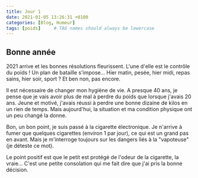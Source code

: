 ```yaml
---
title: Jour 1
date: 2021-01-05 13:26:31 +0100
categories: [Blog, Humeur]
tags: [poids]     # TAG names should always be lowercase
---
```


## Bonne année
2021 arrive et les bonnes résolutions fleurissent. L'une d'elle est le contrôle du poids ! Un plan de bataille s'impose... Hier matin, pesée, hier midi, repas sains, hier soir, sport ? Et ben non, pas encore.

Il est nécessaire de changer mon hygiène de vie. A presque 40 ans, je pense que je vais avoir plus de mal à perdre du poids que lorsque j'avais 20 ans. Jeune et motivé, j'avais réussi à perdre une bonne dizaine de kilos en un rien de temps. Mais aujourd'hui, la situation et ma condition physique ont un peu changé la donne. 

Bon, un bon point, je suis passé à la cigarette électronique. Je n'arrive à fumer que quelques cigarettes (environ 1 par jour), ce qui est un grand pas en avant. Mais je m'interroge toujours sur les dangers liés à la "vapoteuse" (je déteste ce mot).

Le point positif est que le petit est protégé de l'odeur de la cigarette, la vraie... C'est une petite consolation qui me fait dire que j'ai pris la bonne décision. 